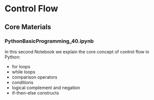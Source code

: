 # Control Flow

## Core Materials
### PythonBasicProgramming_40.ipynb
In this second Notebook we explain the core concept of control flow in Python:

* for loops
* while loops
* comparison operators
* conditions
* logical complement and negation
* if-then-else constructs

